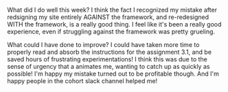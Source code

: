 What did I do well this week?
I think the fact I recognized my mistake after redsigning my site entirely AGAINST the framework, and re-redesigned WITH the framework, is a really good thing. I feel like it's been a really good experience, even if struggling against the framework was pretty grueling.

What could I have done to improve?
I could have taken more time to properly read and absorb the instructions for the assignment 3.1, and be saved hours of frustrating experimentations! I think this was due to the sense of urgency that a animates me, wanting to catch up as quickly as possible! I'm happy my mistake turned out to be profitable though. And I'm happy people in the cohort slack channel helped me!
